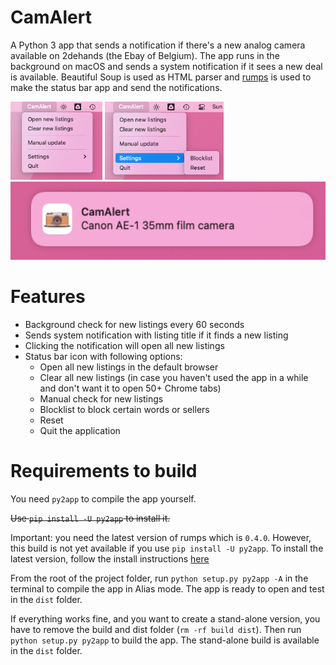 # CamAlert
A Python 3 app that sends a notification if there's a new analog camera available on 2dehands (the Ebay of Belgium).
The app runs in the background on macOS and sends a system notification if it sees a new deal is available.
Beautiful Soup is used as HTML parser and [rumps](https://github.com/jaredks/rumps) is used to make the status bar app and send the notifications.

<div align="left">
    <img src="media/Screenshot menu bar1.png" height="125"/>
    <img src="media/Screenshot menu bar2.png" height="125"/>
    <img src="media/Screenshot notification.png" height="125"/>
</div>

# Features
- Background check for new listings every 60 seconds
- Sends system notification with listing title if it finds a new listing
- Clicking the notification will open all new listings
- Status bar icon with following options:
  - Open all new listings in the default browser
  - Clear all new listings (in case you haven't used the app in a while and don't want it to open 50+ Chrome tabs)
  - Manual check for new listings
  - Blocklist to block certain words or sellers
  - Reset
  - Quit the application

# Requirements to build
You need `py2app` to compile the app yourself.

~~Use `pip install -U py2app` to install it.~~

Important: you need the latest version of rumps which is `0.4.0`. However, this build is not yet available if you use `pip install -U py2app`.
To install the latest version, follow the install instructions [here](https://github.com/jaredks/rumps#installation:~:text=Or%20from%20source,system%2Dwide%20location.)

From the root of the project folder, run `python setup.py py2app -A` in the terminal to compile the app in Alias mode. The app is ready to open and test in the `dist` folder.

If everything works fine, and you want to create a stand-alone version, you have to remove the build and dist folder (`rm -rf build dist`). Then run `python setup.py py2app` to build the app. The stand-alone build is available in the `dist` folder.
